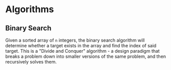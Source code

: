 # Algorithms

## Binary Search

Given a sorted array of `n` integers, the binary search algorithm will determine
whether a target exists in the array and find the index of said target. This is
a "Divide and Conquer" algorithm - a design paradigm that breaks a problem down
into smaller versions of the same problem, and then recursively solves them.
